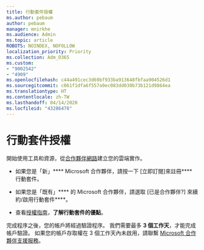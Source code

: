 ```yaml
---
title: 行動套件授權
ms.author: pebaum
author: pebaum
manager: mnirkhe
ms.audience: Admin
ms.topic: article
ROBOTS: NOINDEX, NOFOLLOW
localization_priority: Priority
ms.collection: Adm_O365
ms.custom:
- "9002542"
- "4909"
ms.openlocfilehash: c44a491cec3d69bf933ba913648fbfaa904526d1
ms.sourcegitcommit: c061f1dfa6f557a9ec083dd030b73b121d9864ea
ms.translationtype: HT
ms.contentlocale: zh-TW
ms.lasthandoff: 04/14/2020
ms.locfileid: "43286478"
---
```

# <a name="action-pack-licenses"></a>行動套件授權

開始使用工具和資源，從[合作夥伴網路](https://aka.ms/MPNActionPack)建立您的雲端實作。

- 如果您是「新」**** Microsoft 合作夥伴，請按一下 [立即訂閱][](https://aka.ms/MPNActionPackNew)來註冊**** 行動套件。

- 如果您是「既有」**** 的 Microsoft 合作夥伴，請選取 [已是合作夥伴?][](https://aka.ms/MPNActionPackExisting) 來續約/啟用行動套件****。 

- 查看[授權指南](https://aka.ms/MPNActionPackGuide)，**了解行動套件的優點**。 

完成程序之後，您的帳戶將經過驗證程序。 我們需要最多 **3 個工作天**，才能完成帳戶驗證。 如果您的帳戶存取權在 3 個工作天內未啟用，請聯繫 [Microsoft 合作夥伴支援服務](https://aka.ms/MPNActionPackSupport)。 
